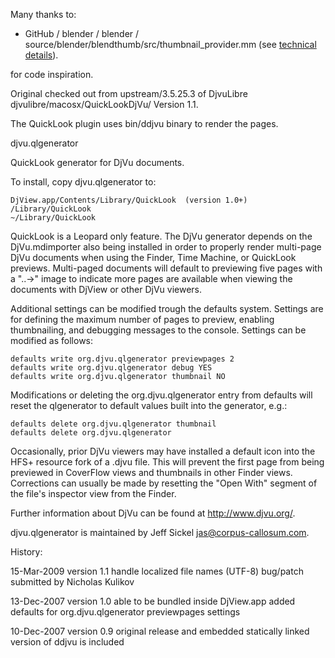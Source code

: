 Many thanks to:
- GitHub / blender / blender / source/blender/blendthumb/src/thumbnail_provider.mm (see [technical details](tech_details.md)). 

for code inspiration.

Original checked out from upstream/3.5.25.3 of DjvuLibre djvulibre/macosx/QuickLookDjVu/
Version 1.1.

The QuickLook plugin uses bin/ddjvu binary to render the pages.

djvu.qlgenerator

QuickLook generator for DjVu documents.

To install, copy djvu.qlgenerator to:

	DjView.app/Contents/Library/QuickLook  (version 1.0+)
	/Library/QuickLook
	~/Library/QuickLook

QuickLook is a Leopard only feature.  The DjVu generator depends on the
DjVu.mdimporter also being installed in order to properly render multi-page
DjVu documents when using the Finder, Time Machine, or QuickLook previews.
Multi-paged documents will default to previewing five pages with a "..->" image
to indicate more pages are available when viewing the documents with DjView or
other DjVu viewers.

Additional settings can be modified trough the defaults system.  Settings are
for defining the maximum number of pages to preview, enabling thumbnailing,
and debugging messages to the console.  Settings can be modified as follows:

	defaults write org.djvu.qlgenerator previewpages 2
	defaults write org.djvu.qlgenerator debug YES
	defaults write org.djvu.qlgenerator thumbnail NO

Modifications or deleting the org.djvu.qlgenerator entry from defaults will
reset the qlgenerator to default values built into the generator, e.g.:

	defaults delete org.djvu.qlgenerator thumbnail
	defaults delete org.djvu.qlgenerator


Occasionally, prior DjVu viewers may have installed a default icon into the
HFS+ resource fork of a .djvu file.  This will prevent the first page from being
previewed in CoverFlow views and thumbnails in other Finder views.  Corrections
can usually be made by resetting the "Open With" segment of the file's
inspector view from the Finder.

Further information about DjVu can be found at http://www.djvu.org/.

djvu.qlgenerator is maintained by Jeff Sickel <jas@corpus-callosum.com>.


History:

15-Mar-2009 version 1.1
    handle localized file names (UTF-8)
    bug/patch submitted by Nicholas Kulikov
    
13-Dec-2007 version 1.0
    able to be bundled inside DjView.app 
    added defaults for org.djvu.qlgenerator previewpages settings

10-Dec-2007 version 0.9
    original release
    and embedded statically linked version of ddjvu is included
